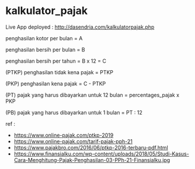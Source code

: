# kalkulator_pajak

Live App deployed : http://dasendria.com/kalkulatorpajak.php

penghasilan kotor per bulan = A

penghasilan bersih per bulan = B

penghasilan bersih per tahun = B x 12 = C


(PTKP) penghasilan tidak kena pajak = PTKP


(PKP) penghasilan kena pajak = C - PTKP 

(PT) pajak yang harus dibayarkan untuk 12 bulan = percentages_pajak x PKP

(PB) pajak yang harus dibayarkan untuk 1 bulan = PT : 12


ref : 
- https://www.online-pajak.com/ptkp-2019
- https://www.online-pajak.com/tarif-pajak-pph-21
- https://www.pajakbro.com/2016/06/ptkp-2016-terbaru-pdf.html
- https://www.finansialku.com/wp-content/uploads/2018/05/Studi-Kasus-Cara-Menghitung-Pajak-Penghasilan-03-PPh-21-Finansialku.jpg

